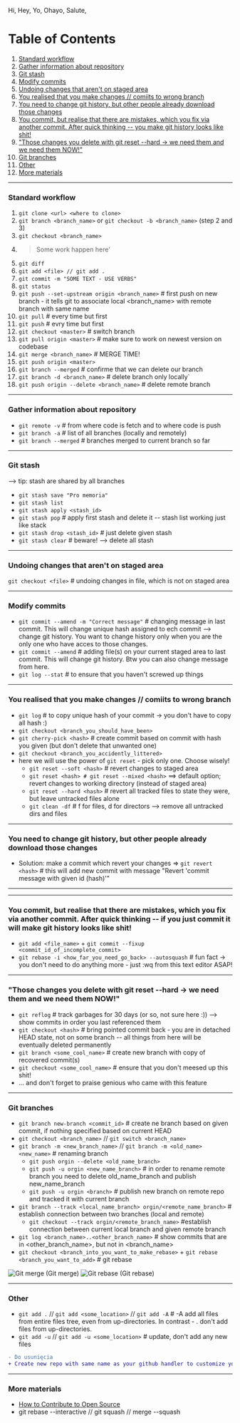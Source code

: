 Hi, Hey, Yo, Ohayo, Salute, 

# Table of Contents
1. [Standard workflow](https://github.com/blazejdobek/Hi_git/blob/master/README.md#standard-workflow)
2. [Gather information about repository](https://github.com/blazejdobek/Hi_git/blob/master/README.md#gather-information-about-repository)
3. [Git stash](https://github.com/blazejdobek/Hi_git/blob/master/README.md#git-stash)
4. [Modify commits](https://github.com/blazejdobek/Hi_git/blob/master/README.md#modify-commits)
5. [Undoing changes that aren't on staged area](https://github.com/blazejdobek/Hi_git/blob/master/README.md#undoing-changes-that-arent-on-staged-area)
6. [You realised that you make changes // comiits to wrong branch](https://github.com/blazejdobek/Hi_git/blob/master/README.md#you-realised-that-you-make-changes--comiits-to-wrong-branch)
7. [You need to change git history, but other people already download those changes](https://github.com/blazejdobek/Hi_git/blob/master/README.md#you-need-to-change-git-history-but-other-people-already-download-those-changes)
8. [You commit, but realise that there are mistakes, which you fix via another commit. After quick thinking -- you make git history looks like shit!](https://github.com/blazejdobek/Hi_git/blob/master/README.md#you-need-to-change-git-history-but-other-people-already-download-those-changes)
9. ["Those changes you delete with git reset --hard -> we need them and we need them NOW!"](https://github.com/blazejdobek/Hi_git/blob/master/README.md#those-changes-you-delete-with-git-reset---hard---we-need-them-and-we-need-them-now)
10. [Git branches](https://github.com/blazejdobek/Hi_git/blob/master/README.md#git-branches)
11. [Other](https://github.com/blazejdobek/Hi_git/blob/master/README.md#other)
12. [More materials](https://github.com/blazejdobek/Hi_git#more-materials)
------------------------------------------------------------------------------------

### Standard workflow
1) `git clone <url> <where to clone>`
2) `git branch <branch_name>` or `git checkout -b <branch_name>` (step 2 and 3)
3) `git checkout <branch_name>` 
4) > Some work happen here'
5) `git diff`
6) `git add <file> // git add .`
7) `git commit -m "SOME TEXT - USE VERBS"`
8) `git status`
9) `git push --set-upstream origin <branch_name>` # first push on new branch - it tells git to associate local <branch_name> with remote branch with same name
10) `git pull` # every time but first
11) `git push` # evry time but first
12) `git checkout <master>` # switch branch
13) `git pull origin <master>` # make sure to work on newest version on codebase
14) `git merge <branch_name>` # MERGE TIME!
15) `git push origin <master>`
16) `git branch --merged` # confirme that we can delete our branch
17) `git branch -d <branch_name>` # delete branch only locally`
18) `git push origin --delete <branch_name>` # delete remote branch 

------------------------------------------------------------------------------------

### Gather information about repository
* `git remote -v` # from where code is fetch and to where code is push
* `git branch -a` # list of all branches (locally and remotely)
* `git branch --merged` # branches merged to current branch so far

------------------------------------------------------------------------------------

### Git stash
--> tip: stash are shared by all branches
* `git stash save "Pro memoria"`
* `git stash list`
* `git stash apply <stash_id>`
* `git stash pop` # apply first stash and delete it -- stash list working just like stack
* `git stash drop <stash_id>` # just delete given stash
* `git stash clear` # beware! --> delete all stash

------------------------------------------------------------------------------------

### Undoing changes that aren't on staged area
`git checkout <file>` # undoing changes in file, which is not on staged area

------------------------------------------------------------------------------------

### Modify commits
* `git commit --amend -m "Correct message"` # changing message in last commit. This will change unique hash assigned to ech commit --> change git history. You want to change history only when you are the only one who have acces to those changes. 
* `git commit --amend` # adding file(s) on your current staged area to last commit. This will change git history. Btw you can also change message from here.
* `git log --stat` # to ensure that you haven't screwed up things

------------------------------------------------------------------------------------

### You realised that you make changes // comiits to wrong branch
* `git log` # to copy unique hash of your commit -> you don't have to copy all hash :)
* `git checkout <branch_you_should_have_been>`
* `git cherry-pick <hash>` # create commit based on commit with hash you given (but don't delete that unwanted one)
* `git checkout <branch_you_accidently_littered>`
* here we will use the power of `git reset` - pick only one. Choose wisely!
	* `git reset --soft <hash>` # revert changes to staged area
	* `git reset <hash> # git reset --mixed <hash>` ==> default option; revert changes to working directory (instead of staged area)
	* `git reset --hard <hash>` # revert all tracked files to state they were, but leave untracked files alone
	* `git clean -df` # f for files, d for directors --> remove all untracked dirs and files


------------------------------------------------------------------------------------

### You need to change git history, but other people already download those changes
* Solution: make a commit which revert your changes => `git revert <hash>` # this will add new commit with message "Revert 'commit message with given id (hash)'"

------------------------------------------------------------------------------------

------------------------------------------------------------------------------------

### You commit, but realise that there are mistakes, which you fix via another commit. After quick thinking -- if you just commit it will make git history looks like shit!
* `git add <file_name>` + `git commit --fixup <commit_id_of_incomplete_commit>`
* `git rebase -i <how_far_you_need_go_back> --autosquash` # fun fact -> you don't need to do anything more - just :wq from this text editor ASAP!

------------------------------------------------------------------------------------

### "Those changes you delete with git reset --hard -> we need them and we need them NOW!"
* `git reflog` # track garbages for 30 days (or so, not sure here :)) --> show commits in order you last referenced them
* `git checkout <hash>` # bring pointed commit back - you are in detached HEAD state, not on some branch -- all things from here will be eventually deleted permanently
* `git branch <some_cool_name>` # create new branch with copy of recovered commit(s)
* `git checkout <some_cool_name>` # ensure that you don't meesed up this shit!
* ... and don't forget to praise genious who came with this feature

------------------------------------------------------------------------------------

### Git branches
* `git branch new-branch <commit_id>` # create ne branch based on given commit, if nothing specified based on current HEAD
* `git checkout <branch_name>` // `git switch <branch_name>`
* `git branch -m <new_branch_name>` // `git branch -m <old_name> <new_name>` # renaming branch
	* `git push orgin --delete <old_name_branch>`
	* `git push -u orgin <new_name_branch>` # in order to rename remote branch you need to delete old_name_branch and publish new_name_branch
	* `git push -u orgin <branch>` # publish new branch on remote repo and tracked it with current branch 
* `git branch --track <local_name_branch> orgin/<remote_name_branch>` # establish connection between two branches (local and remote)
	* `git checkout --track orgin/<remote_branch_name>` #establish connection between current local branch and given remote branch
* `git log <branch_name>..<other_branch_name>` # show commits that are in <other_branch_name>, but not in <branch_name>
* `git checkout <branch_into_you_want_to_make_rebase>` + `git rebase <branch_you_want_to_add>` # git rebase

<img src="https://i.ibb.co/Qv4PyS3/Screenshot-2021-07-13-at-21-30-06.png" alt="Git merge" border="0" /> 	(Git merge)
<img src="https://i.ibb.co/12BcptS/Screenshot-2021-07-13-at-21-30-18.png" alt="Git rebase" border="0" />	(Git rebase)

------------------------------------------------------------------------------------

### Other
* `git add .` // `git add <some_location>` // `git add -A` # -A add all files from entire files tree, even from up-directories. In contrast - . don't add files from up-directories.
* `git add -u` // `git add -u <some_location>` # update, don't add any new files

``` diff
- Do usunięcia
+ Create new repo with same name as your github handler to customize your profile
```

------------------------------------------------------------------------------------

### More materials
* [How to Contribute to Open Source](https://github.com/freeCodeCamp/how-to-contribute-to-open-source)
* git rebase --interactive // git squash // merge --squash
